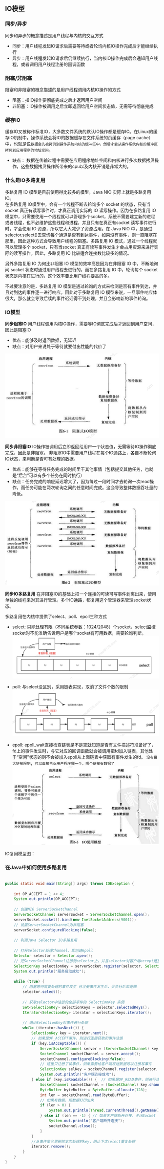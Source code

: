 ## IO模型

### 同步/异步
同步和异步的概念描述是用户线程与内核的交互方式
* 同步：用户线程发起IO请求后需要等待或者轮询内核IO操作完成后才能继续执行
* 异步：用户线程发起IO请求后仍继续执行，当内核IO操作完成后会通知用户线程，或者调用用户线程注册的回调函数

### 阻塞/非阻塞
阻塞和非阻塞的概念描述的是用户线程调用内核IO操作的方式
* 阻塞：指IO操作要彻底完成之后才返回用户空间
* 非阻塞：IO操作被调用之后立即返回给用户空间状态值，无需等待彻底完成

### 缓存IO
缓存IO又被称作标准IO，大多数文件系统的默认IO操作都是缓存IO。在Linux的缓存IO机制中，操作系统会将IO的数据缓存在文件系统的页缓存（page cache）中，也就是说`数据会先被拷贝到操作系统内核的缓冲区中，然后才会从操作系统内核的缓冲区拷贝到应用程序的地址空间`。
* 缺点： 数据在传输过程中需要在应用程序地址空间和内核进行多次数据拷贝操作，这些数据拷贝操作所带来的cpu以及内核开销是非常大的。

### 什么是IO多路复用
多路复用 IO 模型是目前使用得比较多的模型。Java NIO 实际上就是多路复用 IO。  
在多路复用 IO模型中，会有一个线程不断去轮询多个 socket 的状态，只有当 socket 真正有读写事件时，才真正调用实际的 IO 读写操作。因为在多路复用 IO 模型中，只需要使用一个线程就可以管理多个socket，系统不需要建立新的进程或者线程，也不必维护这些线程和进程，并且只有在真正有socket 读写事件进行时，才会使用 IO 资源，所以它大大减少了资源占用。在 Java NIO 中，是通过 selector.select()去查询每个通道是否有到达事件，如果没有事件，则一直阻塞在那里，因此这种方式会导致用户线程的阻塞。多路复用 IO 模式，通过一个线程就可以管理多个 socket，只有当socket 真正有读写事件发生才会占用资源来进行实际的读写操作。因此，多路复用 IO 比较适合连接数比较多的情况。    

另外多路复用 IO 为何比非阻塞 IO 模型的效率高是因为在非阻塞 IO 中，不断地询问 socket 状态时通过用户线程去进行的，而在多路复用 IO 中，轮询每个 socket 状态是内核在进行的，这个效率要比用户线程要高的多。    

不过要注意的是，多路复用 IO 模型是通过轮询的方式来检测是否有事件到达，并且对到达的事件逐一进行响应。因此对于多路复用 IO 模型来说，一旦事件响应体很大，那么就会导致后续的事件迟迟得不到处理，并且会影响新的事件轮询。    

### IO模型

**同步阻塞IO**
用户线程调用内核IO操作，需要等IO彻底完成后才返回到用户空间，因此是阻塞IO
* 优点：能够及时返回数据，无延迟
* 缺点：对用户来说处于等待就要付出性能的代价了

![阻塞IO模型](images/阻塞IO模型.png)

**同步非阻塞IO**
IO操作被调用后立即返回给用户一个状态值，无需等待IO操作彻底完成，因此是非阻塞。 非阻塞IO中需要用户线程在每个IO通路上，各自不断轮询IO状态，来判断是否可有处理的数据。
* 优点：能够在等待任务完成的时间里干其他事情（包括提交其他任务，也就是“后台”可以有多个任务在同时执行）
* 缺点：任务完成的响应延迟增大了，因为每过一段时间才去轮询一次read操作，而任务可能在两次轮询之间的任意时间完成。这会导致整体数据吞吐量的降低。

![同步非阻塞IO模型](images/同步非阻塞IO模型.png)

**同步IO多路复用**
在非阻塞IO的基础上把一个连接的可读可写事件剥离出来，使用单独的线程来对其进行管理。多个IO通路，都复用这个管理器来管理socket状态。

多路复用在内核中提供了select、poll、epoll三种方式
* select: 只能处理有限（不同系统参数：1024/2048）个socket，select监控socket时不能准确告诉用户是哪个socket有可用数据，需要轮询判断。 
![select多路复用](images/select多路复用.png)

* poll: 与select没区别，采用链表实现，取消了文件个数的限制
![poll多路复用](images/poll多路复用.png)

* epoll: epoll_wait直接检查链表是不是空就知道是否有文件描述符准备好了，fd上的事件发生时，与它对应的回调函数就会被调用把fd加入链表，其他处于“空闲”状态的则不会被加入epoll从上面链表中获取有事件发生的fd。 `没有最大链接限制`，`可以直接告诉用户程序哪一个，哪个链接有数据了`
![IO多路复用模型](images/IO多路复用模型.png)

IO复用模型图：



### 在Java中如何使用多路复用
```java

public static void main(String[] args) throws IOException {

    int OP_ACCEPT = 1 << 4;
    System.out.println(OP_ACCEPT);

    // 创建NIO ServerSocketChannel
    ServerSocketChannel serverSocket = ServerSocketChannel.open();
    serverSocket.socket().bind(new InetSocketAddress(9001));
    // 设置ServerSocketChannel为非阻塞
    serverSocket.configureBlocking(false);

    // 利用Java Selector IO多路复用

    // 打开Selector处理Channel，即创建epoll
    Selector selector = Selector.open();
    // 把ServerSocketChannel注册到selector上，并且selector对客户端accept连接操作感兴趣
    SelectionKey selectionKey = serverSocket.register(selector, SelectionKey.OP_ACCEPT);
    System.out.println("服务启动成功");

    while (true) {
        // 阻塞等待需要处理的事件发生 已注册事件发生后，会执行后面逻辑
        selector.select();

        // 获取selector中注册的全部事件的 SelectionKey 实例
        Set<SelectionKey> selectionKeys = selector.selectedKeys();
        Iterator<SelectionKey> iterator = selectionKeys.iterator();

        // 遍历SelectionKey对事件进行处理
        while (iterator.hasNext()) {
            SelectionKey key = iterator.next();
            // 如果是OP_ACCEPT事件，则进行连接获取和事件注册
            if (key.isAcceptable()) {
                ServerSocketChannel server = (ServerSocketChannel) key.channel();
                SocketChannel socketChannel = server.accept();
                socketChannel.configureBlocking(false);
                // 这里只注册了读事件，如果需要给客户端发送数据可以注册写事件
                SelectionKey selKey = socketChannel.register(selector, SelectionKey.OP_READ);
                System.out.println("客户端连接成功");
            } else if (key.isReadable()) {  // 如果是OP_READ事件，则进行读取和打印
                SocketChannel socketChannel = (SocketChannel) key.channel();
                ByteBuffer byteBuffer = ByteBuffer.allocate(128);
                int len = socketChannel.read(byteBuffer);
                // 如果有数据，把数据打印出来
                if (len > 0) {
                    System.out.println(Thread.currentThread().getName() +  "接收到消息：" + new String(byteBuffer.array()));
                } else if (len == -1) { // 如果客户端断开连接，关闭Socket
                    System.out.println("客户端断开连接");
                    socketChannel.close();
                }
            }
            //从事件集合里删除本次处理的key，防止下次select重复处理
            iterator.remove();
        }
    }
}


```

